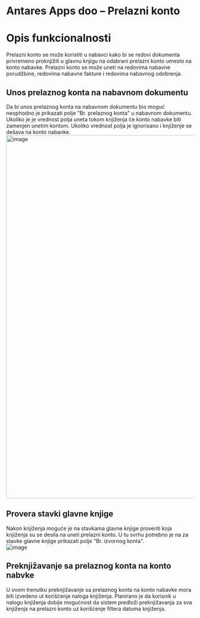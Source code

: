 # Antares Apps doo – Prelazni konto

# Opis funkcionalnosti
Prelazni konto se može koristiti u nabavci kako bi se redovi dokumenta privremeno proknjižili u glavnu knjigu na odabrani prelazni konto umesto na konto nabavke. Prelazni konto se može uneti na redovima nabavne porudžbine, redovima nabavne fakture i redovima nabavnog odobrenja.

## Unos prelaznog konta na nabavnom dokumentu
Da bi unos prelaznog konta na nabavnom dokumentu bio moguć neophodno je prikazati polje "Br. prelaznog konta" u nabavnom dokumentu. Ukoliko je je vrednost polja uneta tokom knjiženja će konto nabavke biti zamenjen unetim kontom. Ukoliko vrednost polja je ignorisano i knjiženje se dešava na konto nabanke.  
<img width="976" alt="image" src="https://github.com/user-attachments/assets/ab4f8878-661d-4c0e-8851-908720020597">

## Provera stavki glavne knjige
Nakon knjiženja moguće je na stavkama glavne knjige proveriti koja knjiženja su se desila na uneti prelazni konto. U tu svrhu potrebno je na za stavke glavne knjige prikazati polje "Br. izvornog konta".  
![image](https://github.com/user-attachments/assets/bae3cf94-26ab-41e2-8725-47e47b6fb328)

## Preknjižavanje sa prelaznog konta na konto nabvke
U ovom trenutku preknjižavanje sa prelaznog konta na konto nabavke mora biti izvedeno ut korišćenje naloga knjiženja. Planirano je da korisnik u nalogu knjiženja dobije mogućnost da sistem predloži preknjižavanja za sva knjiženja na prelazni konto uz korišćenje filtera datuma knjiženja.
